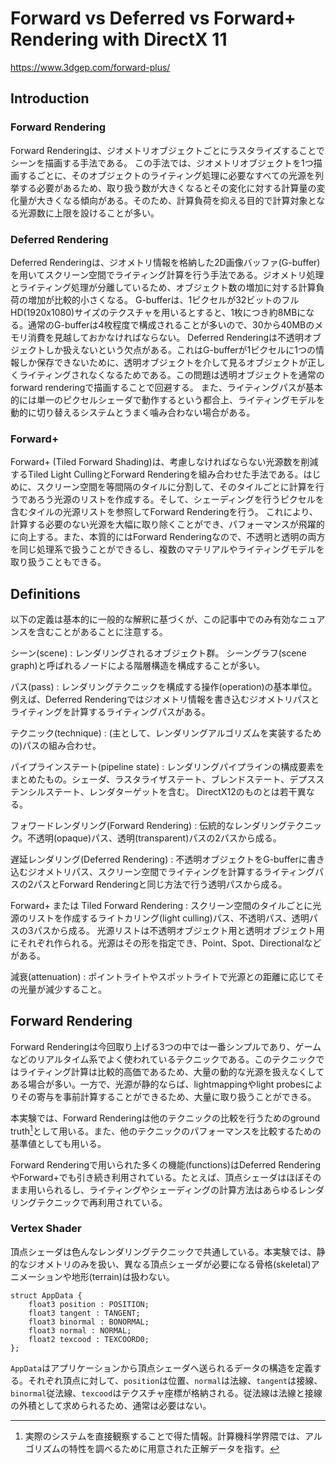 # Forward vs Deferred vs Forward+ Rendering with DirectX 11

https://www.3dgep.com/forward-plus/

## Introduction

### Forward Rendering

Forward Renderingは、ジオメトリオブジェクトごとにラスタライズすることでシーンを描画する手法である。
この手法では、ジオメトリオブジェクトを1つ描画するごとに、そのオブジェクトのライティング処理に必要なすべての光源を列挙する必要があるため、取り扱う数が大きくなるとその変化に対する計算量の変化量が大きくなる傾向がある。そのため、計算負荷を抑える目的で計算対象となる光源数に上限を設けることが多い。

### Deferred Rendering

Deferred Renderingは、ジオメトリ情報を格納した2D画像バッファ(G-buffer)を用いてスクリーン空間でライティング計算を行う手法である。ジオメトリ処理とライティング処理が分離しているため、オブジェクト数の増加に対する計算負荷の増加が比較的小さくなる。
G-bufferは、1ピクセルが32ビットのフルHD(1920x1080)サイズのテクスチャを用いるとすると、1枚につき約8MBになる。通常のG-bufferは4枚程度で構成されることが多いので、30から40MBのメモリ消費を見越しておかなければならない。
Deferred Renderingは不透明オブジェクトしか扱えないという欠点がある。これはG-bufferが1ピクセルに1つの情報しか保存できないために、透明オブジェクトを介して見るオブジェクトが正しくライティングされなくなるためである。この問題は透明オブジェクトを通常のforward renderingで描画することで回避する。
また、ライティングパスが基本的には単一のピクセルシェーダで動作するという都合上、ライティングモデルを動的に切り替えるシステムとうまく噛み合わない場合がある。

### Forward+

Forward+ (Tiled Forward Shading)は、考慮しなければならない光源数を削減するTiled Light CullingとForward Renderingを組み合わせた手法である。はじめに、スクリーン空間を等間隔のタイルに分割して、そのタイルごとに計算を行うであろう光源のリストを作成する。そして、シェーディングを行うピクセルを含むタイルの光源リストを参照してForward Renderingを行う。
これにより、計算する必要のない光源を大幅に取り除くことができ、パフォーマンスが飛躍的に向上する。また、本質的にはForward Renderingなので、不透明と透明の両方を同じ処理系で扱うことができるし、複数のマテリアルやライティングモデルを取り扱うこともできる。

## Definitions

以下の定義は基本的に一般的な解釈に基づくが、この記事中でのみ有効なニュアンスを含むことがあることに注意する。

シーン(scene)
: レンダリングされるオブジェクト群。
  シーングラフ(scene graph)と呼ばれるノードによる階層構造を構成することが多い。

パス(pass)
: レンダリングテクニックを構成する操作(operation)の基本単位。
  例えば、Deferred Renderingではジオメトリ情報を書き込むジオメトリパスとライティングを計算するライティングパスがある。

テクニック(technique)
: (主として、レンダリングアルゴリズムを実装するための)パスの組み合わせ。

パイプラインステート(pipeline state)
: レンダリングパイプラインの構成要素をまとめたもの。シェーダ、ラスタライザステート、ブレンドステート、デプスステンシルステート、レンダターゲットを含む。
  DirectX12のものとは若干異なる。

フォワードレンダリング(Forward Rendering)
: 伝統的なレンダリングテクニック。不透明(opaque)パス、透明(transparent)パスの2パスから成る。

遅延レンダリング(Deferred Rendering)
: 不透明オブジェクトをG-bufferに書き込むジオメトリパス、スクリーン空間でライティングを計算するライティングパスの2パスとForward Renderingと同じ方法で行う透明パスから成る。

Forward+ または Tiled Forward Rendering
: スクリーン空間のタイルごとに光源のリストを作成するライトカリング(light culling)パス、不透明パス、透明パスの3パスから成る。
  光源リストは不透明オブジェクト用と透明オブジェクト用にそれぞれ作られる。光源はその形を指定でき、Point、Spot、Directionalなどがある。

減衰(attenuation)
: ポイントライトやスポットライトで光源との距離に応じてその光量が減少すること。

## Forward Rendering

Forward Renderingは今回取り上げる3つの中では一番シンプルであり、ゲームなどのリアルタイム系でよく使われているテクニックである。このテクニックではライティング計算は比較的高価であるため、大量の動的な光源を扱えなくしてある場合が多い。一方で、光源が静的ならば、lightmappingやlight probesによりその寄与を事前計算することができるため、大量に取り扱うことができる。

本実験では、Forward Renderingは他のテクニックの比較を行うためのground truth[^ground_truth]として用いる。また、他のテクニックのパフォーマンスを比較するための基準値としても用いる。

[^ground_truth]: 実際のシステムを直接観察することで得た情報。計算機科学界隈では、アルゴリズムの特性を調べるために用意された正解データを指す。

Forward Renderingで用いられた多くの機能(functions)はDeferred RenderingやForward+でも引き続き利用されている。たとえば、頂点シェーダはほぼそのまま用いられるし、ライティングやシェーディングの計算方法はあらゆるレンダリングテクニックで再利用されている。

### Vertex Shader

頂点シェーダは色んなレンダリングテクニックで共通している。本実験では、静的なジオメトリのみを扱い、異なる頂点シェーダが必要になる骨格(skeletal)アニメーションや地形(terrain)は扱わない。

```hlsl
struct AppData {
    float3 position : POSITION;
    float3 tangent : TANGENT;
    float3 binormal : BONORMAL;
    float3 normal : NORMAL;
    float2 texcood : TEXCOORD0;
};
```

`AppData`はアプリケーションから頂点シェーダへ送られるデータの構造を定義する。それぞれ頂点に対して、`position`は位置、`normal`は法線、`tangent`は接線、`binormal`従法線、`texcood`はテクスチャ座標が格納される。従法線は法線と接線の外積として求められるため、通常は必要はない。
